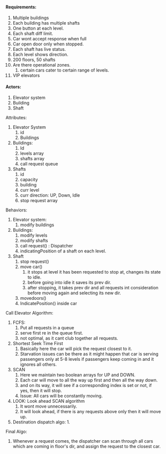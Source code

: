 #### Requirements:
1. Multiple buildings
3. Each building has multiple shafts
4. One button at each level.
5. Each shaft diff limit.
6. Car wont accept response when full
9. Car open door only when stopped.
7. Each shaft has live status.
8. Each level shows direction.
9. 200 floors, 50 shafts
10. Are there operational zones.
	1. certain cars cater to certain range of levels.
11. VIP elevators
#### Actors:
1. Elevator system
2. Building
3. Shaft

Attributes:
1. Elevator System
	1. id
	2. Buildings
2. Buildings:
	1. Id
	2. levels array
	3. shafts array
	4. call request queue
3. Shafts
	1. id
	2. capacity
	3. building
	5. curr level
	6. curr direction: UP, Down, Idle
	8. stop request array

Behaviors:
1. Elevator system:
	1. modify buildings
2. Buildings:
	1. modify levels
	2. modify shafts
	3. call request() : Dispatcher
	4. indicatingPosition of a shaft on each level.
3. Shaft
	1. stop request()
	2. move car()
		1. it stops at level it has been requested to stop at, changes its state to idle.
		2. before going into idle it saves its prev dir.
		3. after stopping, it takes prev dir and all requests int consideration before moving again and selecting its new dir.
	3. movedoors()
	4. IndicatePosition() inside car

Call Elevator Algorithm:
1. FCFS:
	1. Put all requests in a queue
	2. serve first re in the queue first.
	3. not optimal, as it cant club together all requests.
2. Shortest Seek Time First
	1. Basically here the car will pick the request closest to it.
	2. Starvation issues can be there as it might happen that car is serving passengers only at 5-8 levels if passengers keep coming in and it ignores all others.
3. SCAN
	1. Here we maintain two boolean arrays for UP and DOWN.
	2. Each car will move to all the way up first and then all the way down.
	3. and on its way, it will see if a corresponding index is set or not, if yes, then it will stop.
	4. Issue: All cars will be constantly moving.
4. LOOK: Look ahead SCAN algorithm
	1. It wont move unnecessarily.
	2. It will look ahead, if there is any requests above only then it will move up.
5. Destination dispatch algo:
	1. 


Final Algo:
1. Whenever a request comes, the dispatcher can scan through all cars which are coming in floor's dir, and assign the request to the closest car.


